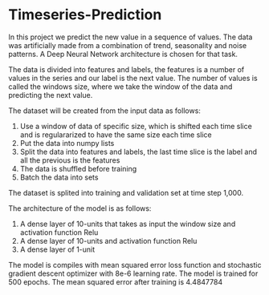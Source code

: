 # Timeseries-Prediction
In this project we predict the new value in  a sequence of values. The data was artificially made from a combination of trend, seasonality and noise patterns. A Deep Neural Network architecture is chosen for that  task.

The data is divided into features and labels, the features is a number of values in the series and our label is the next value. The number of values is called the windows size, where we take the window of the data and predicting the next value.

The dataset will be created from the input data as follows:  
1. Use a window of data of specific size, which is shifted each time slice and is regulararized to have the same size each time slice  
2. Put the data into numpy lists  
3. Split the data into features and labels, the last time slice is the label and all the previous is the features  
4. The data is shuffled before training  
5. Batch the data into sets  

The dataset is splited into training and validation set at time step 1,000.

The architecture of the model is as follows:
1. A dense layer of 10-units that takes as input the window size and activation function Relu
2. A dense layer of 10-units  and activation function Relu
3. A dense layer of 1-unit

The model is compiles with mean squared error loss function and stochastic gradient descent optimizer with 8e-6 learning rate. 
The model is trained for 500 epochs. The mean squared error after training is 4.4847784 
